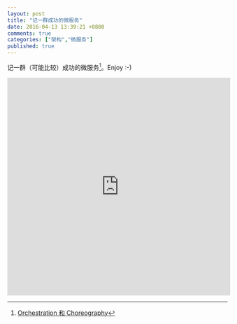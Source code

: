 ```yaml
---
layout: post
title: "记一群成功的微服务"
date: 2016-04-13 13:39:21 +0800
comments: true
categories: ["架构","微服务"]
published: true
---
```


记一群（可能比较）成功的微服务[^1]。Enjoy :-)

<!--more-->

<iframe height=498 width=510 src="http://player.youku.com/embed/XMTQ5MDUyNjg5Ng==" frameborder=0 allowfullscreen></iframe>

[^1]: [Orchestration 和 Choreography](/blog/2015/11/29/oc/)
